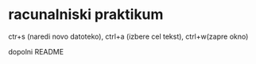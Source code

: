 

# racunalniski praktikum
ctr+s (naredi novo datoteko), ctrl+a (izbere cel tekst), ctrl+w(zapre okno)


dopolni README
